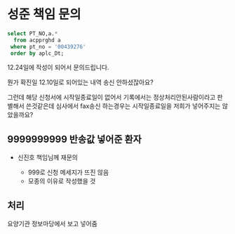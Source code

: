 

# 성준 책임 문의

```sql
select PT_NO,a.*
  from acpprghd a
 where pt_no = '00439276'
 order by aplc_Dt;
```

12.24일에 작성이 되어서 문의드립니다. 

뭔가 확진일 12.10일로 되어있는 내역 송신 안하셨잖아요? 

그런데 해당 신청서에 시작일종료일이 없어서 기록에서는 정상처리안된사람이라고 판별해서 쓴것같은데 심사에서 fax송신 하는경우는 시작일종료일을 저희가 넣어주지는 않았을까요?

## 9999999999 반송값 넣어준 환자
- 신진호 책임님께 재문의

    - 999로 신청 메세지가 뜨진 않음
    - 모종의 이유로 작성했을 것

## 처리
요양기관 정보마당에서 보고 넣어줌